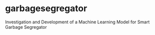 # garbagesegregator
Investigation and Development of a Machine Learning Model for Smart Garbage Segregator
